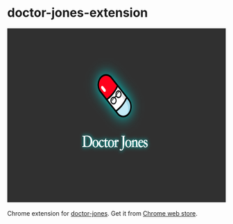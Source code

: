 # doctor-jones-extension

<p align="center">
  <img src="media/jumbotron.jpg" height="400">
</p>

Chrome extension for [doctor-jones](https://github.com/Leopoldthecoder/doctor-jones). Get it from [Chrome web store](https://chrome.google.com/webstore/detail/lggmpimhpmplkengmfmfecohbdbooiem).
